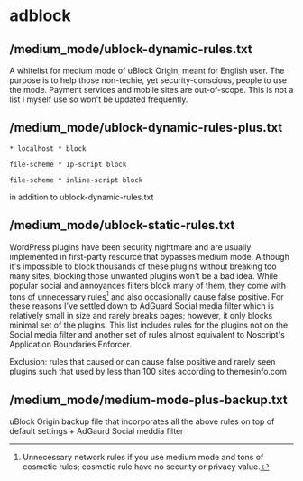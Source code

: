 # adblock

## /medium_mode/ublock-dynamic-rules.txt

A whitelist for medium mode of uBlock Origin, meant for English user. The purpose is to help those non-techie, yet security-conscious, people to use the mode. Payment services and mobile sites are out-of-scope. This is not a list I myself use so won't be updated frequently.

## /medium_mode/ublock-dynamic-rules-plus.txt

`* localhost * block`

`file-scheme * 1p-script block`

`file-scheme * inline-script block`

in addition to ublock-dynamic-rules.txt

## /medium_mode/ublock-static-rules.txt

WordPress plugins have been security nightmare and are usually implemented in first-party resource that bypasses medium mode. Although it's impossible to block thousands of these plugins without breaking too many sites, blocking those unwanted plugins won't be a bad idea. While popular social and annoyances filters block many of them, they come with tons of unnecessary rules[^1] and also occasionally cause false positive. For these reasons I've settled down to AdGuard Social media filter which is relatively small in size and rarely breaks pages; however, it only blocks minimal set of the plugins. This list includes rules for the plugins not on the Social media filter and another set of rules almost equivalent to Noscript's Application Boundaries Enforcer.

Exclusion: rules that caused or can cause false positive and rarely seen plugins such that used by less than 100 sites according to themesinfo.com

[^1]: Unnecessary network rules if you use medium mode and tons of cosmetic rules; cosmetic rule have no security or privacy value.

## /medium_mode/medium-mode-plus-backup.txt

uBlock Origin backup file that incorporates all the above rules on top of default settings + AdGaurd Social meddia filter
